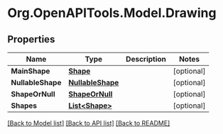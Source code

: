 # Org.OpenAPITools.Model.Drawing

## Properties

Name | Type | Description | Notes
------------ | ------------- | ------------- | -------------
**MainShape** | [**Shape**](Shape.md) |  | [optional] 
**NullableShape** | [**NullableShape**](NullableShape.md) |  | [optional] 
**ShapeOrNull** | [**ShapeOrNull**](ShapeOrNull.md) |  | [optional] 
**Shapes** | [**List&lt;Shape&gt;**](Shape.md) |  | [optional] 

[[Back to Model list]](../README.md#documentation-for-models) [[Back to API list]](../README.md#documentation-for-api-endpoints) [[Back to README]](../README.md)

